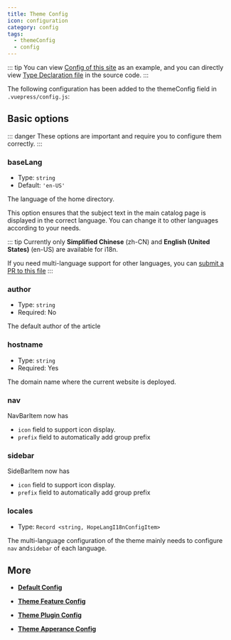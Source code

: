 ```yaml
---
title: Theme Config
icon: configuration
category: config
tags:
  - themeConfig
  - config
---
```


::: tip
You can view [Config of this site][docs-config] as an example, and you can directly view [Type Declaration file](https://github.com/Mister-Hope/vuepress-theme-hope/blob/master/packages/theme/types/hopeConfig.d.ts) in the source code.
:::

The following configuration has been added to the themeConfig field in `.vuepress/config.js`:

## Basic options

::: danger
These options are important and require you to configure them correctly.
:::

### baseLang

- Type: `string`
- Default: `'en-US'`

The language of the home directory.

This option ensures that the subject text in the main catalog page is displayed in the correct language. You can change it to other languages according to your needs.

::: tip
Currently only **Simplified Chinese** (zh-CN) and **English (United States)** (en-US) are available for i18n.

If you need multi-language support for other languages, you can [submit a PR to this file](https://github.com/Mister-Hope/vuepress-theme-hope/blob/master/packages/shared-utils/lib/i18n/config.ts)
:::

### author

- Type: `string`
- Required: No

The default author of the article

### hostname

- Type: `string`
- Required: Yes

The domain name where the current website is deployed.

### nav <MyBadge text="improved" type="warn" />

NavBarItem now has

- `icon` field to support icon display.
- `prefix` field to automatically add group prefix

### sidebar <MyBadge text="improved" type="warn" />

SideBarItem now has

- `icon` field to support icon display.
- `prefix` field to automatically add group prefix

### locales

- Type: `Record <string, HopeLangI18nConfigItem>`

The multi-language configuration of the theme mainly needs to configure `nav` and`sidebar` of each language.

## More

- [**Default Config**](default.md)

- [**Theme Feature Config**](feature.md)

- [**Theme Plugin Config**](plugin.md)

- [**Theme Apperance Config**](apperance.md)

[docs-config]: https://github.com/Mister-Hope/vuepress-theme-hope/blob/master/docs/theme/src/.vuepress/config.js
